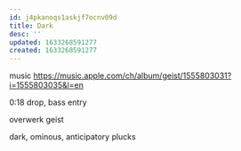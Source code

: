 ```yaml
---
id: j4pkanoqs1askjf7ocnv09d
title: Dark
desc: ''
updated: 1633268591277
created: 1633268591277
---
```


music
https://music.apple.com/ch/album/geist/1555803031?i=1555803035&l=en

  0:18
  drop, bass entry

  overwerk
    geist

  dark, ominous, anticipatory
  plucks
